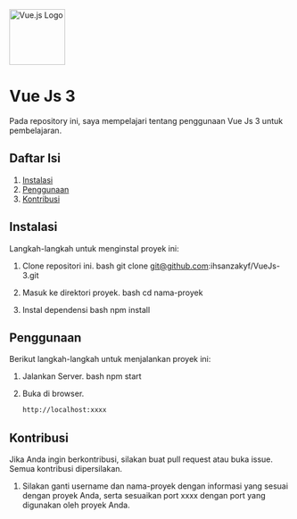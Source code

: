 <img src="https://vuejs.org/images/logo.png" alt="Vue.js Logo" width="100" /> 

# Vue Js 3 

Pada repository ini, saya mempelajari tentang penggunaan Vue Js 3 untuk pembelajaran.

## Daftar Isi
1. [Instalasi](#instalasi)
2. [Penggunaan](#penggunaan)
3. [Kontribusi](#kontribusi)

## Instalasi

Langkah-langkah untuk menginstal proyek ini:

1. Clone repositori ini.
   bash
   git clone git@github.com:ihsanzakyf/VueJs-3.git
   
2. Masuk ke direktori proyek.
   bash
   cd nama-proyek
   
3. Instal dependensi
   bash
   npm install

## Penggunaan

Berikut langkah-langkah untuk menjalankan proyek ini:

1. Jalankan Server.
    bash
    npm start
    
2. Buka di browser.
   ```bash
   http://localhost:xxxx

## Kontribusi

Jika Anda ingin berkontribusi, silakan buat pull request atau buka issue. Semua kontribusi dipersilakan.

1. Silakan ganti username dan nama-proyek dengan informasi yang sesuai dengan proyek Anda, serta sesuaikan port xxxx dengan port yang digunakan oleh proyek Anda.